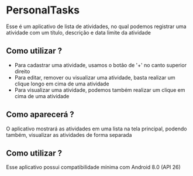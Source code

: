 # PersonalTasks
Esse é um aplicativo de lista de atividades, no qual podemos registrar uma atividade com um título, descrição e data limite da atividade

## Como utilizar ?
* Para cadastrar uma atividade, usamos o botão de '+' no canto superior direito
* Para editar, remover ou visualizar uma atividade, basta realizar um clique longo em cima de uma atividade
* Para visualizar uma atividade, podemos também realizar um clique em cima de uma atividade

## Como aparecerá ?
O aplicativo mostrará as atividades em uma lista na tela principal, podendo também, visualizar as atividades de forma separada

## Como utilizar ?
Esse aplicativo possui compatibilidade mínima com Android 8.0 (API 26)